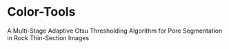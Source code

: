 # Color-Tools
A Multi-Stage Adaptive Otsu Thresholding Algorithm for Pore Segmentation in Rock Thin-Section Images
